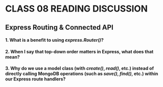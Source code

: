 # CLASS 08 READING DISCUSSION 
## Express Routing & Connected API

#### 1. What is a benefit to using *express.Router()*?
    
#### 2. When I say that top-down order matters in Express, what does that mean?
    
#### 3. Why do we use a model class (with *create()*, *read()*, etc.) instead of directly calling MongoDB operations (such as *save()*, *find()*, etc.) within our Express route handlers?
    
